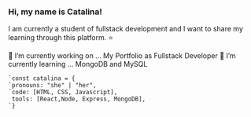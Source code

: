 ### Hi, my name is Catalina!

I am currently a student of fullstack development and I want to share my learning through this platform. ⭐

<!--
**CatalinaFonsecaSilva/CatalinaFonsecaSilva** is a ✨ _special_ ✨ repository because its `README.md` (this file) appears on your GitHub profile.

Here are some ideas to get you started: -->

 🔭 I’m currently working on ... My Portfolio as Fullstack Developer
 🌱 I’m currently learning ... MongoDB and MySQL


	`const catalina = {  
	`pronouns: "she" | "her",
	`code: [HTML, CSS, Javascript],
 	 tools: [React,Node, Express, MongoDB],
	`}


